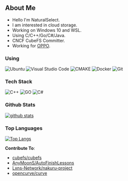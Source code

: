 ## About Me

* Hello I'm NaturalSelect.
* I am interested in cloud storage.
* Working on Windows 10 and WSL.
* Using C/C++/Go/C#/Java.
* CNCF CubeFS Committer.
* Working for [OPPO](https://www.oppo.com).

### Using

![Ubuntu](https://img.shields.io/badge/Ubuntu-E95420?style=for-the-badge&logo=ubuntu&logoColor=white)
![Visual Studio Code](https://img.shields.io/badge/Visual_Studio_Code-0078D4?style=for-the-badge&logo=visual%20studio%20code&logoColor=white)
![CMAKE](https://img.shields.io/badge/CMake-%23008FBA.svg?style=for-the-badge&logo=cmake&logoColor=white)
![Docker](https://img.shields.io/badge/docker-%230db7ed.svg?style=for-the-badge&logo=docker&logoColor=white)
![Git](https://img.shields.io/badge/-Git-F05032?style=for-the-badge&logo=git&logoColor=white)

### Tech Stack

![C++](https://img.shields.io/badge/C%2B%2B-00599C?style=for-the-badge&logo=c%2B%2B&logoColor=white)
![GO](https://img.shields.io/badge/Go-00ADD8?style=for-the-badge&logo=go&logoColor=white)
![C#](https://img.shields.io/badge/C%23-239120?style=for-the-badge&logo=c-sharp&logoColor=white)

### Github Stats

[![github stats](https://github-readme-stats.vercel.app/api?username=NaturalSelect&count_private=true&line_height=28&hide_rank=false&theme=radical)](https://github.com/anuraghazra/github-readme-stats)


### Top Languages

[![Top Langs](https://github-readme-stats.vercel.app/api/top-langs?username=NaturalSelect&layout=compact&langs_count=14&hide=stylus,smarty,javascript,html,css,smalltalk&count_private=true&theme=radical)](https://github.com/anuraghazra/github-readme-stats)

**Contribute To**:

* [cubefs/cubefs](https://github.com/cubefs/cubefs)
* [AnyMoonS/AutoFinishLessons](https://github.com/AnyMoonS/AutoFinishLessons)
* [Lxns-Network/nakuru-project](https://github.com/Lxns-Network/nakuru-project)
* [opencurve/curve](https://github.com/opencurve/curve)
